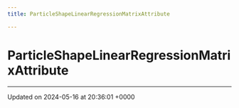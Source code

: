 ```yaml
---
title: ParticleShapeLinearRegressionMatrixAttribute

---
```


# ParticleShapeLinearRegressionMatrixAttribute





-------------------------------

Updated on 2024-05-16 at 20:36:01 +0000